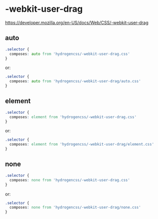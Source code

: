 # -webkit-user-drag

https://developer.mozilla.org/en-US/docs/Web/CSS/-webkit-user-drag

## auto
```css
.selector {
  composes: auto from 'hydrogencss/-webkit-user-drag.css'
}
```

or:
```css
.selector {
  composes: auto from 'hydrogencss/-webkit-user-drag/auto.css'
}
```

## element
```css
.selector {
  composes: element from 'hydrogencss/-webkit-user-drag.css'
}
```

or:
```css
.selector {
  composes: element from 'hydrogencss/-webkit-user-drag/element.css'
}
```

## none
```css
.selector {
  composes: none from 'hydrogencss/-webkit-user-drag.css'
}
```

or:
```css
.selector {
  composes: none from 'hydrogencss/-webkit-user-drag/none.css'
}
```

